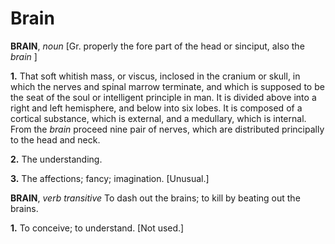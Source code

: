 # Brain

**BRAIN**, _noun_ \[Gr. properly the fore part of the head or sinciput, also the _brain_ \]

**1.** That soft whitish mass, or viscus, inclosed in the cranium or skull, in which the nerves and spinal marrow terminate, and which is supposed to be the seat of the soul or intelligent principle in man. It is divided above into a right and left hemisphere, and below into six lobes. It is composed of a cortical substance, which is external, and a medullary, which is internal. From the _brain_ proceed nine pair of nerves, which are distributed principally to the head and neck.

**2.** The understanding.

**3.** The affections; fancy; imagination. \[Unusual.\]

**BRAIN**, _verb transitive_ To dash out the brains; to kill by beating out the brains.

**1.** To conceive; to understand. \[Not used.\]